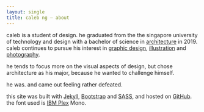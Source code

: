 ```yaml
---
layout: single
title: caleb ng — about
---
```

caleb is a student of design. he graduated from the the singapore university of technology and design with a bachelor of science in [architecture](https://instagram.com/calebnjw) in 2019. caleb continues to pursue his interest in [graphic design](https://instagram.com/calebnjw), [illustration](https://instagram.com/calebnjw) and [photography](https://instagram.com/calebnjw).

he tends to focus more on the visual aspects of design, but chose architecture as his major, because he wanted to challenge himself.

he was. and came out feeling rather defeated.

this site was built with [Jekyll](https://jekyllrb.com/), [Bootstrap](https://getbootstrap.com/) and [SASS](https://sass-lang.com/), and hosted on [GitHub](https://github.com/). the font used is [IBM Plex](https://www.ibm.com/plex/) Mono.
